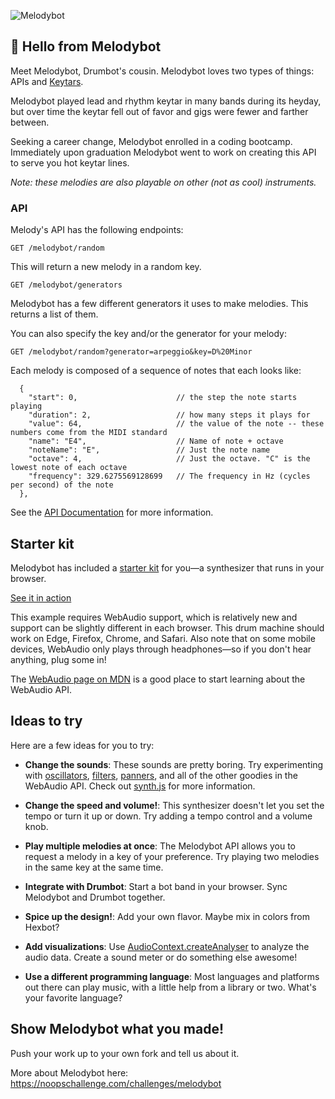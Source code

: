 ![Melodybot](https://user-images.githubusercontent.com/212941/60118757-d25cce80-9731-11e9-8d4e-4ccecdc71b5e.png)

## 👋 Hello from Melodybot

Meet Melodybot, Drumbot's cousin. Melodybot loves two types of things: APIs and [Keytars](https://en.wikipedia.org/wiki/Keytar).

Melodybot played lead and rhythm keytar in many bands during its heyday, but over time the keytar fell out of favor and gigs were fewer and farther between.

Seeking a career change, Melodybot enrolled in a coding bootcamp. Immediately upon graduation Melodybot went to work on creating this API to serve you hot keytar lines.

*Note: these melodies are also playable on other (not as cool) instruments.*

### API

Melody's API has the following endpoints:

`GET /melodybot/random`

This will return a new melody in a random key.

`GET /melodybot/generators`

Melodybot has a few different generators it uses to make melodies. This returns a list of them.

You can also specify the key and/or the generator for your melody:

`GET /melodybot/random?generator=arpeggio&key=D%20Minor`

Each melody is composed of a sequence of notes that each looks like:
```
  {
    "start": 0,                      // the step the note starts playing
    "duration": 2,                   // how many steps it plays for
    "value": 64,                     // the value of the note -- these numbers come from the MIDI standard
    "name": "E4",                    // Name of note + octave
    "noteName": "E",                 // Just the note name
    "octave": 4,                     // Just the octave. "C" is the lowest note of each octave
    "frequency": 329.6275569128699   // The frequency in Hz (cycles per second) of the note
  },
```

See the [API Documentation](./API.md) for more information.

## Starter kit

Melodybot has included a [starter kit](./starter) for you—a synthesizer that runs in your browser.

[See it in action](https://noops-challenge.github.io/melodybot/starter)

This example requires WebAudio support, which is relatively new and support can be slightly different in each browser. This drum machine should work on Edge, Firefox, Chrome, and Safari.  Also note that on some mobile devices, WebAudio only plays through headphones—so if you don't hear anything, plug some in!

The [WebAudio page on MDN](https://developer.mozilla.org/en-US/docs/Web/API/Web_Audio_API) is a good place to start learning about the WebAudio API.

## Ideas to try

Here are a few ideas for you to try:

- **Change the sounds**: These sounds are pretty boring. Try experimenting with [oscillators](https://developer.mozilla.org/en-US/docs/Web/API/OscillatorNode), [filters](https://developer.mozilla.org/en-US/docs/Web/API/BiquadFilterNode), [panners](https://developer.mozilla.org/en-US/docs/Web/API/StereoPannerNode), and all of the other goodies in the WebAudio API. Check out [synth.js](./starter/synth.js) for more information.

- **Change the speed and volume!**: This synthesizer doesn't let you set the tempo or turn it up or down. Try adding a tempo control and a volume knob.

- **Play multiple melodies at once**: The Melodybot API allows you to request a melody in a key of your preference. Try playing two melodies in the same key at the same time.

- **Integrate with Drumbot**: Start a bot band in your browser. Sync Melodybot and Drumbot together.

- **Spice up the design!**: Add your own flavor. Maybe mix in colors from Hexbot?

- **Add visualizations**: Use [AudioContext.createAnalyser](https://developer.mozilla.org/en-US/docs/Web/API/BaseAudioContext/createAnalyser) to analyze the audio data. Create a sound meter or do something else awesome!

- **Use a different programming language**: Most languages and platforms out there can play music, with a little help from a library or two. What's your favorite language?

## Show Melodybot what you made!

Push your work up to your own fork and tell us about it.

More about Melodybot here: https://noopschallenge.com/challenges/melodybot
